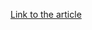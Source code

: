 [Link to the article](https://www.cisa.gov/news-events/alerts/2025/03/19/cisa-adds-three-known-exploited-vulnerabilities-catalog)
